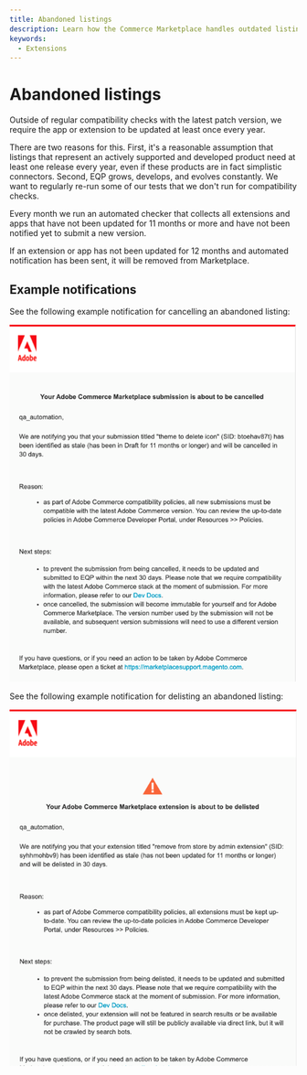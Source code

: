 ```yaml
---
title: Abandoned listings
description: Learn how the Commerce Marketplace handles outdated listings.
keywords:
  - Extensions
---
```


# Abandoned listings

Outside of regular compatibility checks with the latest patch version, we require the app or extension to be updated at least once every year.

There are two reasons for this. First, it's a reasonable assumption that listings that represent an actively supported and developed product need at least one release every year, even if these products are in fact simplistic connectors. Second, EQP grows, develops, and evolves constantly. We want to regularly re-run some of our tests that we don't run for compatibility checks.

Every month we run an automated checker that collects all extensions and apps that have not been updated for 11 months or more and have not been notified yet to submit a new version.

If an extension or app has not been updated for 12 months and automated notification has been sent, it will be removed from Marketplace.

## Example notifications

See the following example notification for cancelling an abandoned listing:

![Example delisting notification from the marketplace](../_images/abandoned-cancelled.png)

See the following example notification for delisting an abandoned listing:

![Example delisting notification from the marketplace](../_images/abandoned-delisted.png)
